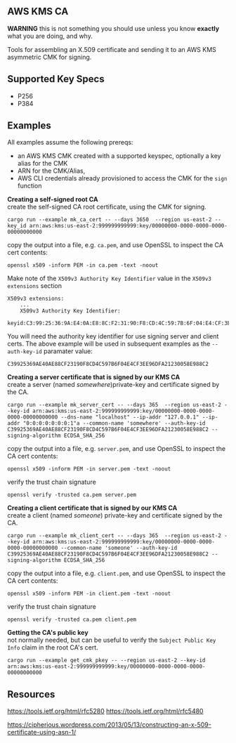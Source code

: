 AWS KMS CA
----------

**WARNING** this is not something you should use unless you know **exactly** what you are doing, and why.   

Tools for assembling an X.509 certificate and sending it to an AWS KMS asymmetric CMK for signing.

Supported Key Specs
-------------------
 * P256
 * P384


Examples
--------
All examples assume the following prereqs:
 * an AWS KMS CMK created with a supported keyspec, optionally a key alias for the CMK
 * ARN for the CMK/Alias,
 * AWS CLI credentials already provisioned to access the CMK for the `sign` function


**Creating a self-signed root CA**  
create the self-signed CA root certificate, using the CMK for signing.
```
cargo run --example mk_ca_cert -- --days 3650  --region us-east-2 --key_id arn:aws:kms:us-east-2:999999999999:key/00000000-0000-0000-0000-00000000000
```
copy the output into a file, e.g. `ca.pem`, and use OpenSSL to inspect the CA cert contents:
```
openssl x509 -inform PEM -in ca.pem -text -noout
```
Make note of the `X509v3 Authority Key Identifier` value in the `X509v3 extensions` section
```
X509v3 extensions:
    ...
    X509v3 Authority Key Identifier: 
        keyid:C3:99:25:36:9A:E4:0A:E8:8C:F2:31:90:F8:CD:4C:59:7B:6F:04:E4:CF:3E:E9:6D:FA:21:23:00:58:E9:88:C2
```
You will need the authority key identifier for use signing server and client certs.
The above example will be used in subsequent examples as the `--auth-key-id` paramater value:
```
C39925369AE40AE88CF23190F8CD4C597B6F04E4CF3EE96DFA21230058E988C2
```


**Creating a server certificate that is signed by our KMS CA**  
create a server (named _somewhere_)private-key and certificate signed by the CA.  
```
cargo run --example mk_server_cert -- --days 365  --region us-east-2 --key-id arn:aws:kms:us-east-2:999999999999:key/00000000-0000-0000-0000-00000000000 --dns-name "localhost" --ip-addr "127.0.0.1" --ip-addr "0:0:0:0:0:0:0:1"a --common-name 'somewhere' --auth-key-id C39925369AE40AE88CF23190F8CD4C597B6F04E4CF3EE96DFA21230058E988C2 --signing-algorithm ECDSA_SHA_256
```
copy the output into a file, e.g. `server.pem`, and use OpenSSL to inspect the CA cert contents:
```
openssl x509 -inform PEM -in server.pem -text -noout
```
verify the trust chain signature
```
openssl verify -trusted ca.pem server.pem
```


**Creating a client certificate that is signed by our KMS CA**  
create a client (named _someone_) private-key and certificate signed by the CA.  
```
cargo run --example mk_client_cert -- --days 365  --region us-east-2 --key-id arn:aws:kms:us-east-2:999999999999:key/00000000-0000-0000-0000-00000000000 --common-name 'someone' --auth-key-id C39925369AE40AE88CF23190F8CD4C597B6F04E4CF3EE96DFA21230058E988C2 --signing-algorithm ECDSA_SHA_256
```
copy the output into a file, e.g. `client.pem`, and use OpenSSL to inspect the CA cert contents:
```
openssl x509 -inform PEM -in client.pem -text -noout
```
verify the trust chain signature
```
openssl verify -trusted ca.pem client.pem
```


**Getting the CA's public key**  
not normally needed, but can be useful to verify the `Subject Public Key Info` claim in the root CA's cert. 
```
cargo run --example get_cmk_pkey -- --region us-east-2 --key-id arn:aws:kms:us-east-2:999999999999:key/00000000-0000-0000-0000-00000000000
```


Resources
---------
https://tools.ietf.org/html/rfc5280
https://tools.ietf.org/html/rfc5480

https://cipherious.wordpress.com/2013/05/13/constructing-an-x-509-certificate-using-asn-1/
